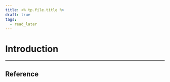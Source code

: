 ```yaml
---
title: <% tp.file.title %>
draft: true
tags:
  - read_later
---
```


# Introduction



---
## Reference
